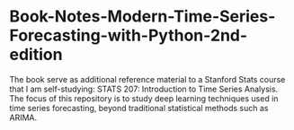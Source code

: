 # Book-Notes-Modern-Time-Series-Forecasting-with-Python-2nd-edition
The book serve as additional reference material to a Stanford Stats course that I am self-studying: STATS 207: Introduction to Time Series Analysis. The focus of this repository is to study deep learning techniques used in time series forecasting, beyond traditional statistical methods such as ARIMA. 
